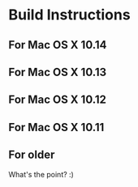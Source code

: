# Build Instructions


## For Mac OS X 10.14

## For Mac OS X 10.13

## For Mac OS X 10.12

## For Mac OS X 10.11

## For older

What's the point? :)

